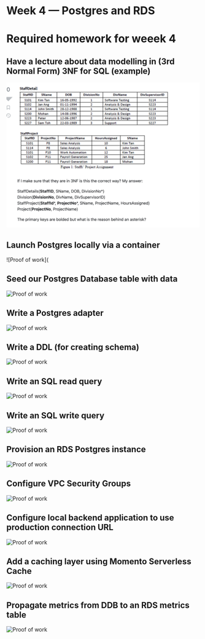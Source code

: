 # Week 4 — Postgres and RDS

# Required homework for weeek 4

## Have a lecture about data modelling in (3rd Normal Form) 3NF for SQL (example)
![Proof of work](assets%20week%204/Screenshot%202023-03-19%20at%2010.46.36%20PM.png)


## Launch Postgres locally via a container
![Proof of work](


## Seed our Postgres Database table with data
![Proof of work]()


## Write a Postgres adapter
![Proof of work]()


## Write a DDL (for creating schema)
![Proof of work](g)

## Write an SQL read query
![Proof of work]()

## Write an SQL write query
![Proof of work]()

## Provision an RDS Postgres instance
![Proof of work]()


## Configure VPC Security Groups
![Proof of work]()


## Configure local backend application to use production connection URL
![Proof of work]()

## Add a caching layer using Momento Serverless Cache
![Proof of work]()

## Propagate metrics from DDB to an RDS metrics table 
![Proof of work]()
